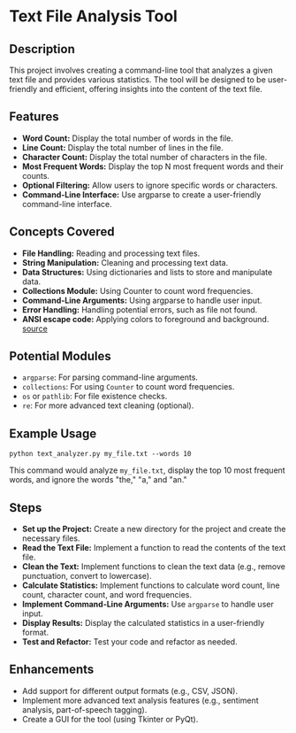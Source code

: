 # Text File Analysis Tool

## Description

This project involves creating a command-line tool that analyzes a given text file and provides various statistics. The tool will be designed to be user-friendly and efficient, offering insights into the content of the text file.

## Features

- **Word Count:** Display the total number of words in the file.
- **Line Count:** Display the total number of lines in the file.
- **Character Count:** Display the total number of characters in the file.
- **Most Frequent Words:** Display the top N most frequent words and their counts.
- **Optional Filtering:** Allow users to ignore specific words or characters.
- **Command-Line Interface:** Use argparse to create a user-friendly command-line interface.

## Concepts Covered

- **File Handling:** Reading and processing text files.
- **String Manipulation:** Cleaning and processing text data.
- **Data Structures:** Using dictionaries and lists to store and manipulate data.
- **Collections Module:** Using Counter to count word frequencies.
- **Command-Line Arguments:** Using argparse to handle user input.
- **Error Handling:** Handling potential errors, such as file not found.
- **ANSI escape code:** Applying colors to foreground and background. [source](https://en.wikipedia.org/wiki/ANSI_escape_code)

## Potential Modules

- `argparse`: For parsing command-line arguments.
- `collections`: For using `Counter` to count word frequencies.
- `os` or `pathlib`: For file existence checks.
- `re`: For more advanced text cleaning (optional).

## Example Usage

```shell
python text_analyzer.py my_file.txt --words 10
```

This command would analyze `my_file.txt`, display the top 10 most frequent words, and ignore the words "the," "a," and "an."

## Steps

- **Set up the Project:** Create a new directory for the project and create the necessary files.
- **Read the Text File:** Implement a function to read the contents of the text file.
- **Clean the Text:** Implement functions to clean the text data (e.g., remove punctuation, convert to lowercase).
- **Calculate Statistics:** Implement functions to calculate word count, line count, character count, and word frequencies.
- **Implement Command-Line Arguments:** Use `argparse` to handle user input.
- **Display Results:** Display the calculated statistics in a user-friendly format.
- **Test and Refactor:** Test your code and refactor as needed.

## Enhancements

- Add support for different output formats (e.g., CSV, JSON).
- Implement more advanced text analysis features (e.g., sentiment analysis, part-of-speech tagging).
- Create a GUI for the tool (using Tkinter or PyQt).
